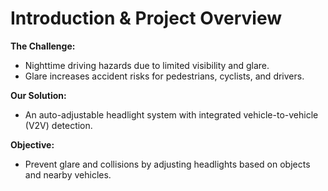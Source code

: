 # Introduction & Project Overview

**The Challenge:**

- Nighttime driving hazards due to limited visibility and glare.
- Glare increases accident risks for pedestrians, cyclists, and drivers.

**Our Solution:**

- An auto-adjustable headlight system with integrated vehicle-to-vehicle (V2V) detection.

**Objective:**

- Prevent glare and collisions by adjusting headlights based on objects and nearby vehicles.
